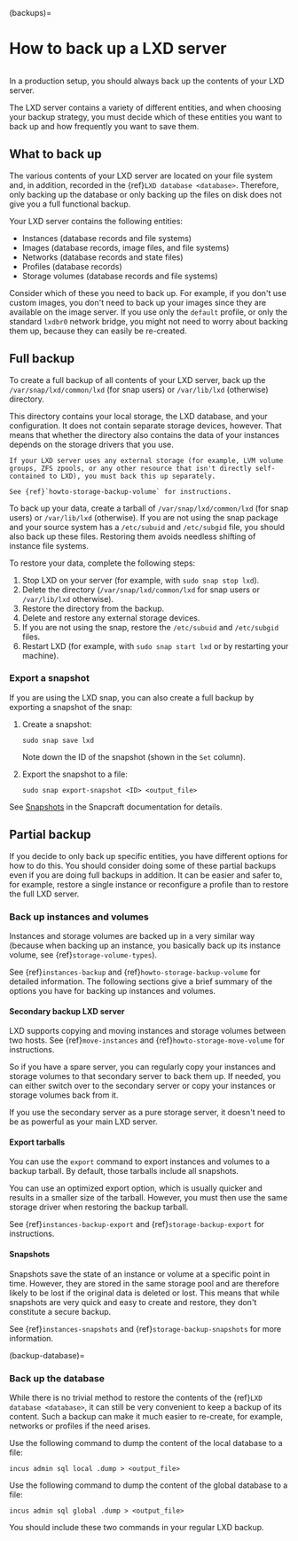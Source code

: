 (backups)=
# How to back up a LXD server

```{youtube} https://www.youtube.com/watch?v=IFOZpAxckPo
```

In a production setup, you should always back up the contents of your LXD server.

The LXD server contains a variety of different entities, and when choosing your backup strategy, you must decide which of these entities you want to back up and how frequently you want to save them.

## What to back up

The various contents of your LXD server are located on your file system and, in addition, recorded in the {ref}`LXD database <database>`.
Therefore, only backing up the database or only backing up the files on disk does not give you a full functional backup.

Your LXD server contains the following entities:

- Instances (database records and file systems)
- Images (database records, image files, and file systems)
- Networks (database records and state files)
- Profiles (database records)
- Storage volumes (database records and file systems)

Consider which of these you need to back up.
For example, if you don't use custom images, you don't need to back up your images since they are available on the image server.
If you use only the `default` profile, or only the standard `lxdbr0` network bridge, you might not need to worry about backing them up, because they can easily be re-created.

## Full backup

To create a full backup of all contents of your LXD server, back up the `/var/snap/lxd/common/lxd` (for snap users) or `/var/lib/lxd` (otherwise) directory.

This directory contains your local storage, the LXD database, and your configuration.
It does not contain separate storage devices, however.
That means that whether the directory also contains the data of your instances depends on the storage drivers that you use.

```{important}
If your LXD server uses any external storage (for example, LVM volume groups, ZFS zpools, or any other resource that isn't directly self-contained to LXD), you must back this up separately.

See {ref}`howto-storage-backup-volume` for instructions.
```

To back up your data, create a tarball of `/var/snap/lxd/common/lxd` (for snap users) or `/var/lib/lxd` (otherwise).
If you are not using the snap package and your source system has a `/etc/subuid` and `/etc/subgid` file, you should also back up these files.
Restoring them avoids needless shifting of instance file systems.

To restore your data, complete the following steps:

1. Stop LXD on your server (for example, with `sudo snap stop lxd`).
1. Delete the directory (`/var/snap/lxd/common/lxd` for snap users or `/var/lib/lxd` otherwise).
1. Restore the directory from the backup.
1. Delete and restore any external storage devices.
1. If you are not using the snap, restore the `/etc/subuid` and `/etc/subgid` files.
1. Restart LXD (for example, with `sudo snap start lxd` or by restarting your machine).

### Export a snapshot

If you are using the LXD snap, you can also create a full backup by exporting a snapshot of the snap:

1. Create a snapshot:

       sudo snap save lxd

   Note down the ID of the snapshot (shown in the `Set` column).
1. Export the snapshot to a file:

       sudo snap export-snapshot <ID> <output_file>

See [Snapshots](https://snapcraft.io/docs/snapshots) in the Snapcraft documentation for details.

## Partial backup

If you decide to only back up specific entities, you have different options for how to do this.
You should consider doing some of these partial backups even if you are doing full backups in addition.
It can be easier and safer to, for example, restore a single instance or reconfigure a profile than to restore the full LXD server.

### Back up instances and volumes

Instances and storage volumes are backed up in a very similar way (because when backing up an instance, you basically back up its instance volume, see {ref}`storage-volume-types`).

See {ref}`instances-backup` and {ref}`howto-storage-backup-volume` for detailed information.
The following sections give a brief summary of the options you have for backing up instances and volumes.

#### Secondary backup LXD server

LXD supports copying and moving instances and storage volumes between two hosts.
See {ref}`move-instances` and {ref}`howto-storage-move-volume` for instructions.

So if you have a spare server, you can regularly copy your instances and storage volumes to that secondary server to back them up.
If needed, you can either switch over to the secondary server or copy your instances or storage volumes back from it.

If you use the secondary server as a pure storage server, it doesn't need to be as powerful as your main LXD server.

#### Export tarballs

You can use the `export` command to export instances and volumes to a backup tarball.
By default, those tarballs include all snapshots.

You can use an optimized export option, which is usually quicker and results in a smaller size of the tarball.
However, you must then use the same storage driver when restoring the backup tarball.

See {ref}`instances-backup-export` and {ref}`storage-backup-export` for instructions.

#### Snapshots

Snapshots save the state of an instance or volume at a specific point in time.
However, they are stored in the same storage pool and are therefore likely to be lost if the original data is deleted or lost.
This means that while snapshots are very quick and easy to create and restore, they don't constitute a secure backup.

See {ref}`instances-snapshots` and {ref}`storage-backup-snapshots` for more information.

(backup-database)=
### Back up the database

While there is no trivial method to restore the contents of the {ref}`LXD database <database>`, it can still be very convenient to keep a backup of its content.
Such a backup can make it much easier to re-create, for example, networks or profiles if the need arises.

Use the following command to dump the content of the local database to a file:

    incus admin sql local .dump > <output_file>

Use the following command to dump the content of the global database to a file:

    incus admin sql global .dump > <output_file>

You should include these two commands in your regular LXD backup.
